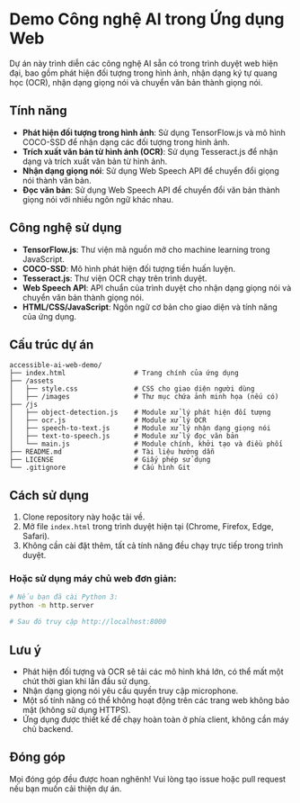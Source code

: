 # Demo Công nghệ AI trong Ứng dụng Web

Dự án này trình diễn các công nghệ AI sẵn có trong trình duyệt web hiện đại, bao gồm phát hiện đối tượng trong hình ảnh, nhận dạng ký tự quang học (OCR), nhận dạng giọng nói và chuyển văn bản thành giọng nói.

## Tính năng

- **Phát hiện đối tượng trong hình ảnh**: Sử dụng TensorFlow.js và mô hình COCO-SSD để nhận dạng các đối tượng trong hình ảnh.
- **Trích xuất văn bản từ hình ảnh (OCR)**: Sử dụng Tesseract.js để nhận dạng và trích xuất văn bản từ hình ảnh.
- **Nhận dạng giọng nói**: Sử dụng Web Speech API để chuyển đổi giọng nói thành văn bản.
- **Đọc văn bản**: Sử dụng Web Speech API để chuyển đổi văn bản thành giọng nói với nhiều ngôn ngữ khác nhau.

## Công nghệ sử dụng

- **TensorFlow.js**: Thư viện mã nguồn mở cho machine learning trong JavaScript.
- **COCO-SSD**: Mô hình phát hiện đối tượng tiền huấn luyện.
- **Tesseract.js**: Thư viện OCR chạy trên trình duyệt.
- **Web Speech API**: API chuẩn của trình duyệt cho nhận dạng giọng nói và chuyển văn bản thành giọng nói.
- **HTML/CSS/JavaScript**: Ngôn ngữ cơ bản cho giao diện và tính năng của ứng dụng.

## Cấu trúc dự án

```
accessible-ai-web-demo/
├── index.html                 # Trang chính của ứng dụng
├── /assets
│   ├── style.css              # CSS cho giao diện người dùng
│   ├── /images                # Thư mục chứa ảnh minh họa (nếu có)
├── /js
│   ├── object-detection.js    # Module xử lý phát hiện đối tượng
│   ├── ocr.js                 # Module xử lý OCR
│   ├── speech-to-text.js      # Module xử lý nhận dạng giọng nói
│   ├── text-to-speech.js      # Module xử lý đọc văn bản
│   └── main.js                # Module chính, khởi tạo và điều phối
├── README.md                  # Tài liệu hướng dẫn
├── LICENSE                    # Giấy phép sử dụng
└── .gitignore                 # Cấu hình Git
```

## Cách sử dụng

1. Clone repository này hoặc tải về.
2. Mở file `index.html` trong trình duyệt hiện tại (Chrome, Firefox, Edge, Safari).
3. Không cần cài đặt thêm, tất cả tính năng đều chạy trực tiếp trong trình duyệt.

### Hoặc sử dụng máy chủ web đơn giản:

```bash
# Nếu bạn đã cài Python 3:
python -m http.server

# Sau đó truy cập http://localhost:8000
```

## Lưu ý

- Phát hiện đối tượng và OCR sẽ tải các mô hình khá lớn, có thể mất một chút thời gian khi lần đầu sử dụng.
- Nhận dạng giọng nói yêu cầu quyền truy cập microphone.
- Một số tính năng có thể không hoạt động trên các trang web không bảo mật (không sử dụng HTTPS).
- Ứng dụng được thiết kế để chạy hoàn toàn ở phía client, không cần máy chủ backend.


## Đóng góp

Mọi đóng góp đều được hoan nghênh! Vui lòng tạo issue hoặc pull request nếu bạn muốn cải thiện dự án.